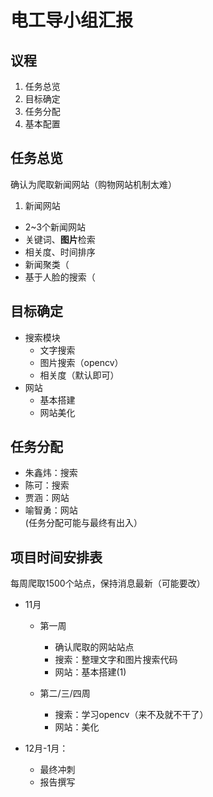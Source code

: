 # 电工导小组汇报

## 议程
1. 任务总览
2. 目标确定
3. 任务分配
4. 基本配置

## 任务总览
确认为爬取新闻网站（购物网站机制太难）
1. 新闻网站
- 2~3个新闻网站
- 关键词、**图片**检索
- 相关度、时间排序
- 新闻聚类（
- 基于人脸的搜索（

## 目标确定
- 搜索模块
  + 文字搜索
  + 图片搜索（opencv）
  + 相关度（默认即可）
- 网站
  + 基本搭建
  + 网站美化

## 任务分配
- 朱鑫炜：搜索
- 陈可：搜索
- 贾涵：网站
- 喻智勇：网站\
(任务分配可能与最终有出入）

## 项目时间安排表
每周爬取1500个站点，保持消息最新（可能要改）
- 11月 
  + 第一周 
    + 确认爬取的网站站点
    + 搜索：整理文字和图片搜索代码
    + 网站：基本搭建(1)

  + 第二/三/四周
    + 搜索：学习opencv（来不及就不干了）
    + 网站：美化
  
- 12月-1月：
  + 最终冲刺
  + 报告撰写
